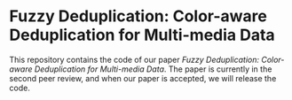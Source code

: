 # Fuzzy Deduplication: Color-aware Deduplication for Multi-media Data

This repository contains the code of our paper *Fuzzy Deduplication: Color-aware Deduplication for Multi-media Data*. The paper is currently in the second peer review, and when our paper is accepted, we will release the code.
